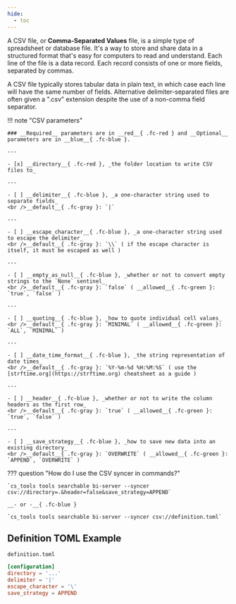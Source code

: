 ```yaml
---
hide:
  - toc
---
```


A CSV file, or __Comma-Separated Values__ file, is a simple type of spreadsheet or database file. It's a way to store and share data in a structured format that's easy for computers to read and understand. Each line of the file is a data record. Each record consists of one or more fields, separated by commas.

A CSV file typically stores tabular data in plain text, in which case each line will have the same number of fields. Alternative delimiter-separated files are often given a ".csv" extension despite the use of a non-comma field separator.

!!! note "CSV parameters"

    ### __Required__ parameters are in __red__{ .fc-red } and __Optional__ parameters are in __blue__{ .fc-blue }.
    
    ---

    - [x] __directory__{ .fc-red }, _the folder location to write CSV files to_

    ---

    - [ ] __delimiter__{ .fc-blue }, _a one-character string used to separate fields_
    <br />__default__{ .fc-gray }: `|`
 
    ---

    - [ ] __escape_character__{ .fc-blue }, _a one-character string used to escape the delimiter_
    <br />__default__{ .fc-gray }: `\\` ( if the escape character is itself, it must be escaped as well )

    ---

    - [ ] __empty_as_null__{ .fc-blue }, _whether or not to convert empty strings to the `None` sentinel_
    <br />__default__{ .fc-gray }: `false` ( __allowed__{ .fc-green }: `true`, `false` )
    
    ---

    - [ ] __quoting__{ .fc-blue }, _how to quote individual cell values_
    <br />__default__{ .fc-gray }: `MINIMAL` ( __allowed__{ .fc-green }: `ALL`, `MINIMAL` )
    
    ---

    - [ ] __date_time_format__{ .fc-blue }, _the string representation of date times_
    <br />__default__{ .fc-gray }: `%Y-%m-%d %H:%M:%S` ( use the [strftime.org](https://strftime.org) cheatsheet as a guide )
    
    ---

    - [ ] __header__{ .fc-blue }, _whether or not to write the column headers as the first row_
    <br />__default__{ .fc-gray }: `true` ( __allowed__{ .fc-green }: `true`, `false` )
    
    ---

    - [ ] __save_strategy__{ .fc-blue }, _how to save new data into an existing directory_
    <br />__default__{ .fc-gray }: `OVERWRITE` ( __allowed__{ .fc-green }: `APPEND`, `OVERWRITE` )


??? question "How do I use the CSV syncer in commands?"

    `cs_tools tools searchable bi-server --syncer csv://directory=.&header=false&save_strategy=APPEND`

    __- or -__{ .fc-blue }

    `cs_tools tools searchable bi-server --syncer csv://definition.toml`


## Definition TOML Example

`definition.toml`
```toml
[configuration]
directory = '...'
delimiter = '|'
escape_character = '\'
save_strategy = APPEND
```